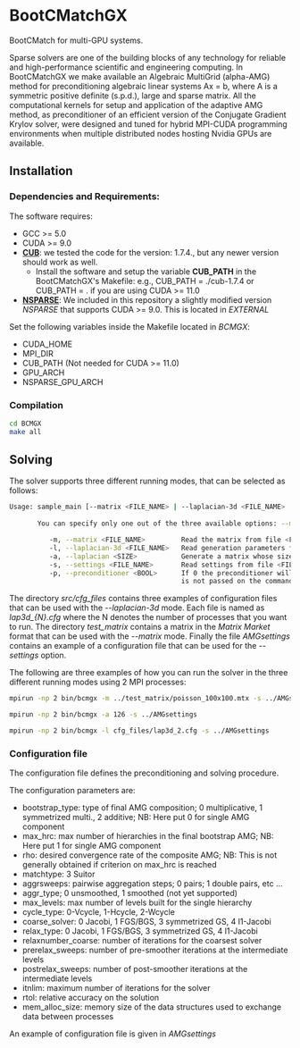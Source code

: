 # BootCMatchGX
BootCMatch for multi-GPU systems.

Sparse solvers are one of the building blocks of any technology for reliable and high-performance scientific and engineering computing. In BootCMatchGX we make available an Algebraic MultiGrid (alpha-AMG) method for preconditioning algebraic linear systems Ax = b, where A is a symmetric positive definite (s.p.d.), large and sparse matrix. All the computational kernels for setup and application of the adaptive AMG method, as preconditioner of an efficient version of the Conjugate Gradient Krylov solver, were designed and tuned for hybrid MPI-CUDA programming environments when multiple distributed nodes hosting Nvidia GPUs are available.

## Installation
### Dependencies and Requirements:

The software requires:
* GCC >= 5.0
* CUDA >= 9.0
* **[CUB](https://nvlabs.github.io/cub/)**: we tested the code for the version: 1.7.4., but any newer version should work as well.
  * Install the software and setup the variable **CUB_PATH** in the BootCMatchGX's Makefile: e.g., CUB_PATH = ./cub-1.7.4 or CUB_PATH = . if you are using CUDA >= 11.0
* **[NSPARSE](https://github.com/EBD-CREST/nsparse)**: We included in this repository a slightly modified version *NSPARSE* that supports CUDA >= 9.0. This is located in *EXTERNAL*

Set the following variables inside the Makefile located in *BCMGX*:
* CUDA_HOME
* MPI_DIR
* CUB_PATH (Not needed for CUDA >= 11.0)
* GPU_ARCH
* NSPARSE_GPU_ARCH

### Compilation

```sh
cd BCMGX 
make all
```

## Solving 

The solver supports three different running modes, that can be selected as follows:

```sh
Usage: sample_main [--matrix <FILE_NAME> | --laplacian-3d <FILE_NAME> | --laplacian <SIZE>] [--preconditioner <BOOL>] --settings <FILE_NAME>
       
       You can specify only one out of the three available options: --matrix, --laplacian-3d and --laplacian

	      -m, --matrix <FILE_NAME>         Read the matrix from file <FILE_NAME>.
	      -l, --laplacian-3d <FILE_NAME>   Read generation parameters from file <FILE_NAME>.
	      -a, --laplacian <SIZE>           Generate a matrix whose size is <SIZE>^3.
	      -s, --settings <FILE_NAME>       Read settings from file <FILE_NAME>.
	      -p, --preconditioner <BOOL>      If 0 the preconditioner will not be applied, otherwise it will be applied. If the parameter 
	                                       is not passed on the command line the preconditioner will be applied.
```

The directory *src/cfg_files* contains three examples of configuration files that can be used with the *--laplacian-3d* mode. Each file is named as *lap3d_{N}.cfg* where the N denotes the number of processes that you want to run. The directory *test_matrix* contains a matrix in the *Matrix Market* format that can be used with the *--matrix* mode. Finally the file *AMGsettings* contains an example of a configuration file that can be used for the *--settings* option. 

The following are three examples of how you can run the solver in the three different running modes using 2 MPI processes:

```sh
mpirun -np 2 bin/bcmgx -m ../test_matrix/poisson_100x100.mtx -s ../AMGsettings

mpirun -np 2 bin/bcmgx -a 126 -s ../AMGsettings

mpirun -np 2 bin/bcmgx -l cfg_files/lap3d_2.cfg -s ../AMGsettings

```

### Configuration file

The configuration file defines the preconditioning and solving procedure.

The configuration parameters are:

* bootstrap_type: type of final AMG composition; 0 multiplicative, 1 symmetrized multi., 2 additive; NB: Here put 0 for single AMG component
* max_hrc: max number of hierarchies in the final bootstrap AMG; NB: Here put 1 for single AMG component
* rho: desired convergence rate of the composite AMG; NB: This is not generally obtained if criterion on max_hrc is reached
* matchtype: 3 Suitor
* aggrsweeps: pairwise aggregation steps; 0 pairs; 1 double pairs, etc ...
* aggr_type; 0 unsmoothed, 1 smoothed (not yet supported)
* max_levels: max number of levels built for the single hierarchy
* cycle_type: 0-Vcycle, 1-Hcycle, 2-Wcycle
* coarse_solver: 0 Jacobi, 1 FGS/BGS, 3 symmetrized GS, 4 l1-Jacobi
* relax_type: 0 Jacobi, 1 FGS/BGS, 3 symmetrized GS, 4 l1-Jacobi
* relaxnumber_coarse: number of iterations for the coarsest solver
* prerelax_sweeps: number of pre-smoother iterations at the intermediate levels
* postrelax_sweeps: number of post-smoother iterations at the intermediate levels
* itnlim: maximum number of iterations for the solver
* rtol: relative accuracy on the solution
* mem_alloc_size: memory size of the data structures used to exchange data between processes
 
An example of configuration file is given in *AMGsettings*
